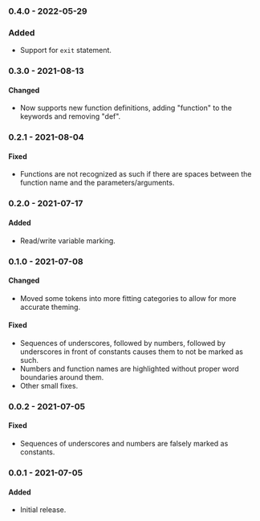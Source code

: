 ### 0.4.0 - 2022-05-29

### Added
- Support for `exit` statement.

### 0.3.0 - 2021-08-13

#### Changed
- Now supports new function definitions, adding "function" to the keywords and removing "def".

### 0.2.1 - 2021-08-04

#### Fixed
- Functions are not recognized as such if there are spaces between the function name and the parameters/arguments.

### 0.2.0 - 2021-07-17

#### Added
- Read/write variable marking.

### 0.1.0 - 2021-07-08

#### Changed
- Moved some tokens into more fitting categories to allow for more accurate theming.

#### Fixed
- Sequences of underscores, followed by numbers, followed by underscores in front of constants causes them to not be marked as such.
- Numbers and function names are highlighted without proper word boundaries around them.
- Other small fixes.

### 0.0.2 - 2021-07-05

#### Fixed
- Sequences of underscores and numbers are falsely marked as constants.

### 0.0.1 - 2021-07-05

#### Added
- Initial release.
